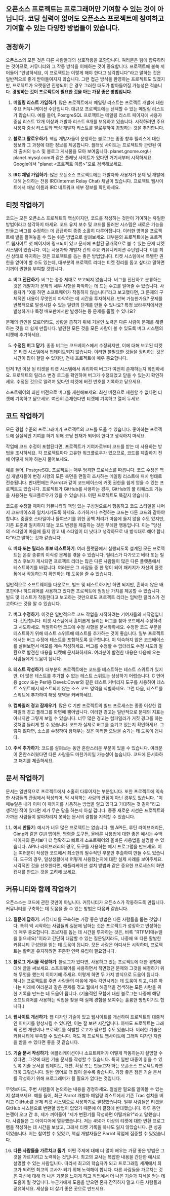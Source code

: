 ## 오픈소스 프로젝트는 프로그래머만 기여할 수 있는 것이 아닙니다. 코딩 실력이 없어도 오픈소스 프로젝트에 참여하고 기여할 수 있는 다양한 방법들이 있습니다.

## 경청하기

오픈소스의 모든 것은 다른 사람들과의 상호작용을 포함합니다. 여러분은 팀에 합류하려는 것이므로, 커뮤니티와 그 작동 방식을 이해하는 것이 중요합니다. 프로젝트에 불쑥 끼어들어 "안녕하세요, 이 프로젝트는 이렇게 해야 한다고 생각합니다"라고 말하는 것은 일반적으로 좋게 받아들여지지 않습니다. 그런 접근 방식을 환영하는 프로젝트도 있겠지만, 프로젝트가 오랫동안 진행되어 온 경우 그러한 태도가 받아들여질 가능성은 적습니다.
**경청하는 것이 프로젝트에 필요한 것을 아는 가장 좋은 방법입니다.**

1. **메일링 리스트 가입하기**: 많은 프로젝트에서 메일링 리스트는 프로젝트 개발에 대한 주요 커뮤니케이션 수단입니다. 대규모 프로젝트에는 선택할 수 있는 메일링 리스트가 많습니다. 예를 들어, PostgreSQL 프로젝트는 메일링 리스트 페이지에 사용자 중심 리스트 12개 이상과 개발자 리스트 6개를 보유하고 있습니다. 시작하려면 주요 사용자 중심 리스트와 핵심 개발자 리스트를 팔로우하여 경청하는 것을 추천합니다.

2. **블로그 팔로우하기**: 핵심 개발자들이 운영하는 블로그는 종종 향후 릴리스에 대한 정보와 그 과정에 대한 정보를 제공합니다. 플래닛 사이트는 프로젝트와 관련된 여러 출처의 뉴스 및 블로그 게시물을 모아 보여줍니다. planet.gnome.org나 planet.mysql.com과 같은 플래닛 사이트가 있다면 거기서부터 시작하세요. Google에서 "planet <프로젝트 이름>"으로 검색해보세요.

3. **IRC 채널 가입하기**: 많은 오픈소스 프로젝트에는 개발자와 사용자가 문제 및 개발에 대해 논의하는 전용 IRC(Internet Relay Chat) 채널이 있습니다. 프로젝트 웹사이트에서 채널 이름과 IRC 네트워크 세부 정보를 확인하세요.

## 티켓 작업하기

코드는 모든 오픈소스 프로젝트의 핵심이지만, 코드를 작성하는 것만이 기여하는 유일한 방법이라고 생각하지 마세요. 코드 유지 보수 및 코드를 둘러싼 시스템은 새로운 기능을 만들고 버그를 수정하는 데 급급하여 종종 소홀히 다루어집니다. 이러한 영역을 프로젝트에 발을 들여놓을 수 있는 쉬운 방법으로 살펴보세요. 대부분의 프로젝트에는 프로젝트 웹사이트 첫 페이지에 링크되어 있고 문서에 포함된 공개적으로 볼 수 있는 문제 티켓 시스템이 있습니다. 이는 사용자와 개발자 간의 주요 커뮤니케이션 수단입니다. 이를 최신 상태로 유지하는 것은 프로젝트를 돕는 좋은 방법입니다. 티켓 시스템에서 특별한 권한을 얻어야 할 수도 있는데, 대부분의 프로젝트 리더는 티켓 정리를 돕고 싶다고 말하면 기꺼이 권한을 부여할 것입니다.

4. **버그 진단하기**: 버그는 종종 제대로 보고되지 않습니다.
   버그를 진단하고 분류하는 것은 개발자가 문제의 세부 사항을 파악하는 데 드는 수고를 덜어줄 수 있습니다. 사용자가 "X를 하면 소프트웨어가 작동하지 않습니다"라고 보고했다면, 그 문제의 구체적인 내용이 무엇인지 파악하는 데 시간을 투자하세요. 반복 가능한가요? 문제를 반복적으로 발생시킬 수 있는 일련의 단계를 만들 수 있나요? 특정 브라우저에서만 발생하거나 특정 배포판에서만 발생하는 등 문제를 좁힐 수 있나요?

문제의 원인을 모르더라도, 상황을 좁히기 위해 기울인 노력은 다른 사람이 문제를 해결하는 것을 더 쉽게 만듭니다. 발견한 모든 것을 모든 사람이 볼 수 있도록 버그 시스템의 티켓에 추가하세요.

5. **수정된 버그 닫기**: 종종 버그는 코드베이스에서 수정되지만, 이에 대해 보고된 티켓은 티켓 시스템에서 업데이트되지 않습니다. 이러한 불필요한 것들을 정리하는 것은 시간이 많이 걸릴 수 있지만, 전체 프로젝트에 매우 중요합니다.

먼저 1년 이상 된 티켓을 티켓 시스템에서 쿼리하여 버그가 여전히 존재하는지 확인하세요. 프로젝트의 릴리스 변경 로그를 확인하여 버그가 수정되었고 닫을 수 있는지 확인하세요. 수정된 것으로 알려져 있다면 티켓에 버전 번호를 기록하고 닫으세요.

소프트웨어의 최신 버전으로 버그를 재현해보세요. 최신 버전으로 재현할 수 없다면 티켓에 기록하고 닫으세요. 여전히 존재한다면 티켓에 기록하고 열어 두세요.

## 코드 작업하기

모든 경험 수준의 프로그래머가 프로젝트의 코드를 도울 수 있습니다. 좋아하는 프로젝트에 실질적인 기여를 하기 위해 코딩 천재가 되어야 한다고 생각하지 마세요.

작업에 코드 수정이 포함된다면, 프로젝트가 기여자로부터 코드를 받는 데 사용하는 방법을 조사하세요. 각 프로젝트마다 고유한 워크플로우가 있으므로, 코드를 제출하기 전에 어떻게 해야 하는지 물어보세요.

예를 들어, PostgreSQL 프로젝트는 매우 엄격한 프로세스를 따릅니다. 코드 수정은 핵심 개발자들이 변경 사항의 모든 측면을 면밀히 조사하는 메일링 리스트에 패치 형태로 전송됩니다. 반대편에는 Parrot과 같이 코드베이스에 커밋 권한을 쉽게 얻을 수 있는 프로젝트도 있습니다. 프로젝트가 GitHub를 사용하는 경우, GitHub의 풀 리퀘스트 기능을 사용하는 워크플로우가 있을 수 있습니다. 어떤 프로젝트도 똑같지 않습니다.

코드를 수정할 때마다 커뮤니티의 책임 있는 구성원으로서 행동하고 코드 스타일을 나머지 코드베이스와 일치시키도록 하세요. 추가하거나 수정하는 코드는 다른 코드와 같아야 합니다. 중괄호 스타일이나 들여쓰기를 위한 공백 처리가 마음에 들지 않을 수도 있지만, 기존 표준과 일치하지 않는 코드 변경을 제출하는 것은 무례한 행동입니다. 이는 "당신의 스타일이 마음에 들지 않고 내 스타일이 더 낫다고 생각하므로 내 방식대로 해야 합니다"라고 말하는 것과 같습니다.

6.  **베타 또는 릴리스 후보 테스트하기**: 여러 플랫폼에서 실행되도록 설계된 모든 프로젝트는 온갖 종류의 이식성 문제를 겪을 수 있습니다. 릴리스가 다가오고 베타 또는 릴리스 후보가 게시되면 프로젝트 리더는 많은 다른 사람들이 많은 다른 플랫폼에서 테스트하기를 바랍니다. 여러분은 그 사람들 중 한 명이 되어 패키지가 자신의 플랫폼에서 작동하는지 확인하는 데 도움을 줄 수 있습니다.

일반적으로 소프트웨어를 다운로드, 빌드 및 테스트하기만 하면 되지만, 흔하지 않은 배포판이나 하드웨어를 사용하고 있다면 프로젝트에 엄청난 가치를 제공할 수 있습니다. 빌드 및 테스트가 작동한다고 보고하는 것만으로도 프로젝트 리더는 임박한 릴리스가 견고하다는 것을 알 수 있습니다.

7.  **버그 수정하기**: 이것은 일반적으로 코드 작업을 시작하려는 기여자들의 시작점입니다. 간단합니다. 티켓 시스템에서 흥미롭게 들리는 버그를 찾아 코드에서 수정하려고 시도하세요. 적절하다면 코드에 수정 사항을 문서화하세요. 수정한 코드 부분을 테스트하기 위해 테스트 스위트에 테스트를 추가하는 것이 좋습니다. 일부 프로젝트에서는 버그 수정에 테스트를 포함하도록 요구합니다. 이 익숙하지 않은 코드베이스를 살펴보면서 메모를 계속 작성하세요. 버그를 수정할 수 없더라도 수정 시도의 일환으로 발견한 내용을 티켓에 문서화하세요. 여러분이 발견한 내용은 다음에 오는 사람들에게 도움이 됩니다.

8.  **테스트 작성하기**: 대부분의 프로젝트에는 코드를 테스트하는 테스트 스위트가 있지만, 더 많은 테스트를 추가할 수 없는 테스트 스위트는 상상하기 어렵습니다. C 언어용 gcov 또는 Perl용 Devel::Cover와 같은 테스트 커버리지 도구를 사용하여 테스트 스위트에서 테스트되지 않는 소스 코드 영역을 식별하세요. 그런 다음, 테스트를 스위트에 추가하여 해당 영역을 커버하세요.

9.  **컴파일러 경고 잠재우기**: 많은 C 기반 프로젝트의 빌드 프로세스는 종종 이상한 컴파일러 경고 플래그를 화면에 뿜어냅니다. 이러한 경고는 일반적으로 문제의 지표는 아니지만 그렇게 보일 수 있습니다. 너무 많은 경고는 컴파일러가 거짓 경고를 하는 것처럼 들리게 할 수 있습니다. 코드가 실제로 버그를 숨기고 있는지 확인하세요. 그렇지 않다면, 소스를 수정하여 잠재우는 것은 이러한 오탐을 숨기는 데 도움이 됩니다.

10. **주석 추가하기**: 코드를 살펴보는 동안 혼란스러운 부분이 있을 수 있습니다. 여러분이 혼란스러웠다면 다른 사람들도 마찬가지일 가능성이 높습니다. 코드에 문서화하고 패치를 제출하세요.

## 문서 작업하기

문서는 일반적으로 프로젝트에서 소홀히 다루어지는 부분입니다. 또한 프로젝트에 익숙한 사람들의 관점에서 작성되어, 막 시작하는 사람의 관점이 아닌 경우도 있습니다. "이 매뉴얼은 내가 이미 이 패키지를 사용하는 방법을 알고 있다고 기대하는 것 같아"라고 생각한 적이 있다면 제가 무슨 말을 하는지 아실 겁니다. 종종 새로운 시선은 프로젝트와 가까운 사람들이 알아차리지 못하는 문서의 결함을 지적할 수 있습니다.

11. **예시 만들기**: 예시가 너무 많은 프로젝트는 없습니다. 웹 API든, 루틴 라이브러리든, Gimp와 같은 GUI 앱이든, 명령줄 도구든, 올바른 사용법에 대한 좋은 예시는 수백 페이지의 문서보다 더 명확하고 빠르게 소프트웨어의 올바른 사용법을 설명할 수 있습니다. API나 라이브러리의 경우, 도구를 사용하는 예시 프로그램을 만드세요. 이는 여러분이 작성한 코드에서 최소한의 필수적인 부분만 추출하여 만들 수도 있습니다. 도구의 경우, 일상생활에서 어떻게 사용했는지에 대한 실제 사례를 보여주세요. 시각적인 것을 선호한다면, 애플리케이션 설치 방법과 같은 중요한 프로세스의 화면 캡처를 만드는 것을 고려해 보세요.

## 커뮤니티와 함께 작업하기

오픈소스는 코드에 관한 것만이 아닙니다. 커뮤니티가 오픈소스가 작동하도록 만듭니다. 커뮤니티를 구축하는 데 도움을 줄 수 있는 방법은 다음과 같습니다.

12. **질문에 답하기**: 커뮤니티를 구축하는 가장 좋은 방법은 다른 사람들을 돕는 것입니다. 특히 막 시작하는 사람들의 질문에 답하는 것은 프로젝트가 성장하고 번성하는 데 매우 중요합니다. 초보자를 돕는 데 시간을 투자하는 것은, 비록 "RTFM(매뉴얼을 읽으세요)"이라고 간단히 대답할 수 있는 질문일지라도, 나중에 또 다른 활발한 커뮤니티 구성원을 얻는 데 도움이 됩니다. 모든 사람은 어디서든 시작하며, 프로젝트는 활력을 유지하려면 꾸준한 인력 유입이 필요합니다.

13. **블로그 게시물 작성하기**: 블로그가 있다면, 사용하고 있는 프로젝트에 대한 경험에 대해 글을 써보세요. 소프트웨어를 사용하면서 직면했던 문제와 그것을 해결하기 위해 무엇을 했는지 이야기해 주세요. 이렇게 하면 두 가지 방식으로 도움이 됩니다. 하나는 프로젝트를 주변 사람들의 마음에 계속 각인시키는 데 도움이 되고, 다른 하나는 미래에 여러분과 같은 문제를 겪고 웹에서 해결책을 검색하는 모든 사람을 위한 기록을 만드는 데 도움이 됩니다. (기술적인 모험에 대한 블로그는 나중에 해당 소프트웨어를 사용하는 직업을 찾을 때 실제 경험을 보여주는 훌륭한 방법이기도 합니다.)

14. **웹사이트 개선하기**: 웹 디자인 기술이 있고 웹사이트를 개선하여 프로젝트의 대중적인 이미지를 향상시킬 수 있다면, 이는 잘 보낸 시간입니다. 아마도 프로젝트는 그래픽 전면 개편이나 프로젝트를 식별할 로고가 필요할 수도 있습니다. 이러한 기술은 커뮤니티에 부족할 수 있습니다. 저도 제 프로젝트 웹사이트에 그래픽 디자인 지원을 받을 수 있다면 좋을 것 같습니다.

15. **기술 문서 작성하기**: 애플리케이션이나 소프트웨어가 어떻게 작동하는지 설명할 수 있다면, 그것에 대한 기술 문서를 작성할 수 있습니다. 특히 일반 대중이 읽을 수 있도록 기술 문서를 업데이트, 개편, 확장 또는 만들고자 하는 오픈소스 프로젝트라면 더욱 그렇습니다. 일반 영어로 더 많이 쓸수록 좋습니다. 가장 좋은 점은 기술 문서를 작성하기 위해 프로그래머가 될 필요가 없다는 것입니다.

무엇보다도, 주변 사람들이 논의하는 내용을 경청하세요. 절실한 필요를 알아볼 수 있는지 살펴보세요. 예를 들어, 최근 Parrot 개발자 메일링 리스트에서 기존 Trac 설치를 버리고 GitHub를 문제 티켓 시스템으로 사용하기로 결정했습니다. 일부 사람들은 티켓을 GitHub 시스템으로 변환할 방법이 없었기 때문에 이 결정에 반대했습니다. 하루 동안 논쟁이 오고 간 후, 제가 끼어들어 "제가 변환기를 작성하면 어떨까요?"라고 말했습니다. 사람들은 그 아이디어에 열광했습니다. 저는 450개 이상의 티켓에 대한 변환 프로그램을 작성하는 데 시간을 보냈고, 그래서 티켓 기록을 하나도 잃지 않았습니다. 큰 성공이었습니다. 저는 참여할 수 있었고, 핵심 개발자들은 Parrot 작업에 집중할 수 있었습니다.

16. **다른 사람들을 가르치고 돕기**: 어떤 주제에 대해 더 많이 배우는 가장 좋은 방법은 그것을 가르치려고 노력하는 것입니다. 최고의 교사는 복잡한 내용을 간단한 예시로 설명할 수 있는 사람입니다. 따라서 최고의 학습자가 되고 프로그래밍 세계에서 최고가 되려면 최고의 교사가 되기 위해 노력해야 합니다. 다른 사람들을 가르치는 것은 자신에 대해 더 나은 기분을 느끼게 하고 직업에서 더 나은 기술과 지식을 얻는 데 도움이 될 것입니다. 누군가에게 도움을 받으면 혼자 간직하지 말고 다른 사람들과 공유하세요. 세상을 더 살기 좋은 곳으로 만드세요.

